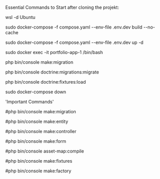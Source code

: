 Essential Commands to Start after cloning the projekt:

wsl -d Ubuntu

sudo docker-compose -f compose.yaml --env-file .env.dev build --no-cache

sudo docker-compose -f compose.yaml --env-file .env.dev up -d

sudo docker exec -it portfolio-app-1 /bin/bash

php bin/console make:migration

php bin/console doctrine:migrations:migrate

php bin/console doctrine:fixtures:load

sudo docker-compose down

'Important Commands'

#php bin/console make:migration

#php bin/console make:entity

#php bin/console make:controller    

#php bin/console make:form

#php bin/console asset-map:compile

#php bin/console make:fixtures

#php bin/console make:factory